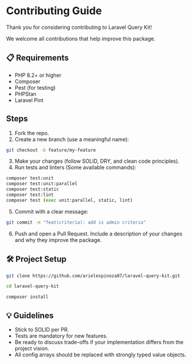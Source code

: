 # Contributing Guide

Thank you for considering contributing to Laravel Query Kit!

We welcome all contributions that help improve this package.

## 📋 Requirements

- PHP 8.2+ or higher
- Composer
- Pest (for testing)
- PHPStan
- Laravel Pint


## Steps

1. Fork the repo.
2. Create a new branch (use a meaningful name):
```bash
git checkout -b feature/my-feature
```
3. Make your changes (follow SOLID, DRY, and clean code principles).
4. Run tests and linters (Some available commands):
```bash
composer test:unit
composer test:unit:parallel
composer test:static
composer test:lint
composer test (exec unit:parallel, static, lint)
```
5. Commit with a clear message:
```bash
git commit -m "feat(criteria): add is admin criteria"
```
6. Push and open a Pull Request.
   Include a description of your changes and why they improve the package.


## 🛠 Project Setup

```bash
git clone https://github.com/arielespinoza07/laravel-query-kit.git

cd laravel-query-kit

composer install
```

## 💡 Guidelines
* Stick to SOLID per PR.
* Tests are mandatory for new features.
* Be ready to discuss trade-offs if your implementation differs from the project vision.
* All config arrays should be replaced with strongly typed value objects.


